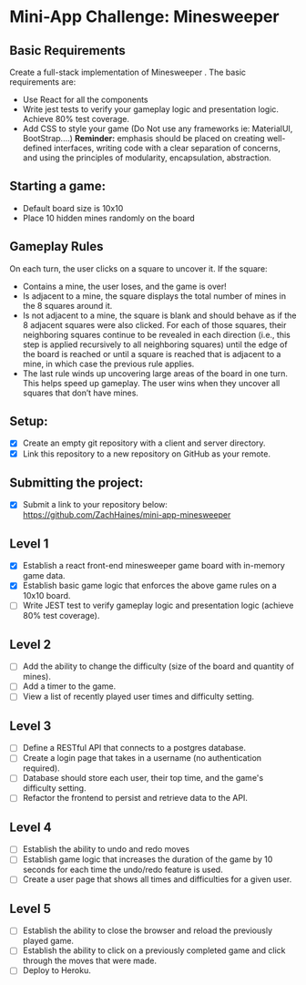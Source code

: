 # Mini-App Challenge: Minesweeper

## Basic Requirements
Create a full-stack implementation of Minesweeper  . The basic requirements are:

- Use React for all the components
- Write jest tests to verify your gameplay logic and presentation logic. Achieve 80% test coverage.
- Add CSS to style your game (Do Not use any frameworks ie: MaterialUI, BootStrap....)
**Reminder:** emphasis should be placed on creating well-defined interfaces, writing code with a clear separation of concerns, and using the principles of modularity, encapsulation, abstraction.

## Starting a game:
- Default board size is 10x10
- Place 10 hidden mines randomly on the board

## Gameplay Rules
On each turn, the user clicks on a square to uncover it. If the square:

- Contains a mine, the user loses, and the game is over!
- Is adjacent to a mine, the square displays the total number of mines in the 8 squares around it.
- Is not adjacent to a mine, the square is blank and should behave as if the 8 adjacent squares were also clicked. For each of those squares, their neighboring squares continue to be revealed in each direction (i.e., this step is applied recursively to all neighboring squares) until the edge of the board is reached or until a square is reached that is adjacent to a mine, in which case the previous rule applies.
- The last rule winds up uncovering large areas of the board in one turn. This helps speed up gameplay. The user wins when they uncover all squares that don’t have mines.

## Setup:
- [X] Create an empty git repository with a client and server directory.
- [X] Link this repository to a new repository on GitHub as your remote.

## Submitting the project:
- [X] Submit a link to your repository below: https://github.com/ZachHaines/mini-app-minesweeper

## Level 1
- [X] Establish a react front-end minesweeper game board with in-memory game data.
- [X] Establish basic game logic that enforces the above game rules on a 10x10 board.
- [ ] Write JEST test to verify gameplay logic and presentation logic (achieve 80% test coverage).

## Level 2
- [ ] Add the ability to change the difficulty (size of the board and quantity of mines).
- [ ] Add a timer to the game.
- [ ] View a list of recently played user times and difficulty setting.

## Level 3
- [ ] Define a RESTful API that connects to a postgres database.
- [ ] Create a login page that takes in a username (no authentication required).
- [ ] Database should store each user, their top time, and the game's difficulty setting.
- [ ] Refactor the frontend to persist and retrieve data to the API.

## Level 4
- [ ] Establish the ability to undo and redo moves
- [ ] Establish game logic that increases the duration of the game by 10 seconds for each time the undo/redo feature is used.
- [ ] Create a user page that shows all times and difficulties for a given user.

## Level 5
- [ ] Establish the ability to close the browser and reload the previously played game.
- [ ] Establish the ability to click on a previously completed game and click through the moves that were made.
- [ ] Deploy to Heroku.